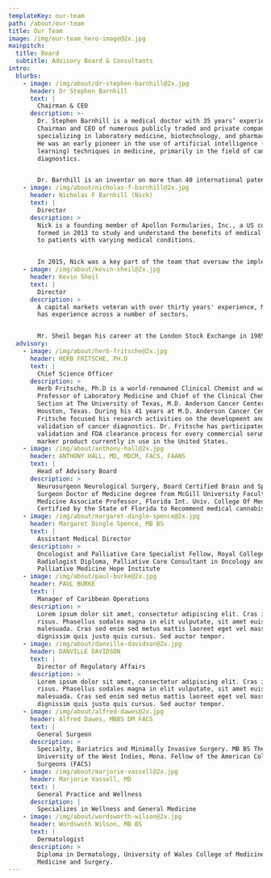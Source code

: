 ```yaml
---
templateKey: our-team
path: /about/our-team
title: Our Team
image: /img/our-team_hero-image@2x.jpg
mainpitch:
  title: Board
  subtitle: Advisory Board & Consultants
intro:
  blurbs:
    - image: /img/about/dr-stephen-barnhill@2x.jpg
      header: Dr Stephen Barnhill
      text: |
        Chairman & CEO
      description: >-
        Dr. Stephen Barnhill is a medical doctor with 35 years’ experience as
        Chairman and CEO of numerous publicly traded and private companies
        specializing in laboratory medicine, biotechnology, and pharmaceuticals.
        He was an early pioneer in the use of artificial intelligence (machine
        learning) techniques in medicine, primarily in the field of cancer
        diagnostics. 


        Dr. Barnhill is an inventor on more than 40 international patents on artificial intelligence and his patents were part of the Intellectual Property portfolio that won MDB Capital’s MICO Award for most disruptive IP portfolio out of 1,600 publicly traded companies. Some of Dr. Barnhill’s early AI patents were acquired by Johnson and Johnson.
    - image: /img/about/nicholas-f-barnhill@2x.jpg
      header: Nicholas F Barnhill (Nick)
      text: |
        Director
      description: >
        Nick is a founding member of Apollon Formularies, Inc., a US corporation
        formed in 2013 to study and understand the benefits of medical cannabis
        to patients with varying medical conditions.


        In 2015, Nick was a key part of the team that oversaw the implementation of Apollon Formularies international expansion into Jamaica to lever off federal legislation allowing medical cannabis research and development (human experimental). Nick resided in Jamaica where he oversaw the roll out of Apollon Formularies Jamaica Ltd which has grown into a vertically integrated fully licensed medical cannabis company (licensed by the Cannabis Licensing Authority (CLA). 
    - image: /img/about/kevin-sheil@2x.jpg
      header: Kevin Sheil
      text: |
        Director
      description: >
        A capital markets veteran with over thirty years' experience, Mr. Sheil
        has experience across a number of sectors.


        Mr. Sheil began his career at the London Stock Exchange in 1985, before moving into corporate broking with HSBC, Credit Lyonnais and Barclays. Mr. Sheil was a telecom sector specialist with Barclays, Credit Suisse and then Citibank where he worked for over 10 years and was consistently top ranked in Extel & Institutional Investor surveys. Most recently at Citibank, Mr Sheil worked as Head of Multi-Product Sales and was responsible for broking all equity-based products as well as fixed Income into new hedge funds and institutional accounts. After leaving Citibank, Mr Sheil spent over nine years as a general equity fund manager for Trium Capel Managers. As a fund manager, Kevin worked with an active global fund focussed on creating high alpha return.                 
  advisory:
    - image: /img/about/herb-fritsche@2x.jpg
      header: HERB FRITSCHE, PH.D
      text: |
        Chief Science Officer
      description: >
        Herb Fritsche, Ph.D is a world-renowned Clinical Chemist and was
        Professor of Laboratory Medicine and Chief of the Clinical Chemistry
        Section at The University of Texas, M.D. Anderson Cancer Center in
        Houston, Texas. During his 41 years at M.D. Anderson Cancer Center, Dr.
        Fritsche focused his research activities on the development and
        validation of cancer diagnostics. Dr. Fritsche has participated in the
        validation and FDA clearance process for every commercial serum tumor
        marker product currently in use in the United States.
    - image: /img/about/anthony-hall@2x.jpg
      header: ANTHONY HALL, MD, MDCM, FACS, FAANS
      text: |
        Head of Advisory Board
      description: >
        Neurosurgeon Neurological Surgery, Board Certified Brain and Spine
        Surgeon Doctor of Medicine degree from McGill University Faculty of
        Medicine Associate Professor, Florida Int. Univ. College Of Medicine
        Certified by the State of Florida to Recommend medical cannabis.
    - image: /img/about/margaret-dingle-spence@2x.jpg
      header: Margaret Dingle Spence, MB BS
      text: |
        Assistant Medical Director
      description: >
        Oncologist and Palliative Care Specialist Fellow, Royal College of
        Radiologist Diploma, Palliative Care Consultant in Oncology and
        Palliative Medicine Hope Institute
    - image: /img/about/paul-burke@2x.jpg
      header: PAUL BURKE
      text: |
        Manager of Caribbean Operations
      description: >
        Lorem ipsum dolor sit amet, consectetur adipiscing elit. Cras in commodo
        risus. Phasellus sodales magna in elit vulputate, sit amet euismod elit
        malesuada. Cras sed enim sed metus mattis laoreet eget vel massa. Sed
        dignissim quis justo quis cursus. Sed auctor tempor.
    - image: /img/about/danville-davidson@2x.jpg
      header: DANVILLE DAVIDSON
      text: |
        Director of Regulatory Affairs
      description: >
        Lorem ipsum dolor sit amet, consectetur adipiscing elit. Cras in commodo
        risus. Phasellus sodales magna in elit vulputate, sit amet euismod elit
        malesuada. Cras sed enim sed metus mattis laoreet eget vel massa. Sed
        dignissim quis justo quis cursus. Sed auctor tempor.
    - image: /img/about/alfred-dawes@2x.jpg
      header: Alfred Dawes, MBBS DM FACS
      text: |
        General Surgeon
      description: >
        Specialty, Bariatrics and Minimally Invasive Surgery. MB BS The
        University of the West Indies, Mona. Fellow of the American College of
        Surgeons (FACS)
    - image: /img/about/marjorie-vassell@2x.jpg
      header: Marjorie Vassell, MD
      text: |
        General Practice and Wellness
      description: |
        Specializes in Wellness and General Medicine
    - image: /img/about/wordsworth-wilson@2x.jpg
      header: Wordswoth Wilson, MB BS
      text: |
        Dermatologist
      description: >
        Diploma in Dermatology, University of Wales College of Medicine, General
        Medicine and Surgery.
---
```

